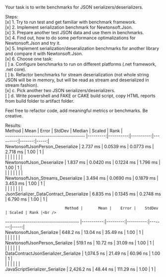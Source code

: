 Your task is to write benchmarks for JSON serializers/deserializers.

Steps:<br />
[x] 1. Try to run test and get familiar with benchmark framework.	<br />
[x] 2. Implement serialization benchmark for Newtonsoft.Json.<br />
[x] 3. Prepare another test JSON data and use them in benchmarks.<br />
[x] 4. Find out, how to do some performance optimalizations for Newtonsoft.Json and try it.<br />
[x] 5. Implement serialization/deseralization benchmarks for another library and compare it with Newtonsoft.Json.<br />
[x] 6. Choose one task:<br />
[ ] 	a. Configure benchmarks to run on different platforms (.net framework, .net core).<br />
[ ] 	b. Refactor benchmarks for stream deserialization (not whole string JSON will be in memory, but will be read as stream and deserialized in stream fashion).<br />
[x] 	c. Pick another two JSON serializers/deserializers.<br />
[ ] 	d. Write powershell and FAKE or CAKE build script, copy HTML reports from build folder to artifact folder.<br />

Feel free to refactor code, add meaningful metrics or benchmarks. Be creative.<br />

Results:<br />
                                  Method |     Mean |     Error |    StdDev |   Median | Scaled | Rank |<br />
---------------------------------------- |---------:|----------:|----------:|---------:|-------:|-----:|<br />
        NewtonsoftJsonPerson_Deserialize | 2.737 ms | 0.0539 ms | 0.0773 ms | 2.718 ms |   1.00 |    1 |<br />
                                         |          |           |           |          |        |      |<br />
              NewtonsoftJson_Deserialize | 1.837 ms | 0.0420 ms | 0.1224 ms | 1.796 ms |   1.00 |    1 |<br />
                                         |          |           |           |          |        |      |<br />
      NewtonsoftJson_Streams_Deserialize | 3.494 ms | 0.0690 ms | 0.1879 ms | 3.453 ms |   1.00 |    1 |<br />
                                         |          |           |           |          |        |      |<br />
 JsonSerializer_DataContract_Deserialize | 6.835 ms | 0.1345 ms | 0.2748 ms | 6.790 ms |   1.00 |    1 |<br />

                           
    						   Method |       Mean |    Error |    StdDev | Scaled | Rank |<br />
------------------------------------- |-----------:|---------:|----------:|-------:|-----:|<br />
             NewtonsoftJson_Serialize |   648.2 ns | 13.04 ns |  35.49 ns |   1.00 |    1 |<br />
                                      |            |          |           |        |      |<br />
       NewtonsoftJsonPerson_Serialize |   519.1 ns | 10.72 ns |  31.09 ns |   1.00 |    1 |<br />
                                      |            |          |           |        |      |<br />
 DataContractJsonSerializer_Serialize | 1,074.5 ns | 21.49 ns |  60.96 ns |   1.00 |    1 |<br />
                                      |            |          |           |        |      |<br />
       JavaScriptSerializer_Serialize | 2,426.2 ns | 48.44 ns | 111.29 ns |   1.00 |    1 |<br />
	   
	   